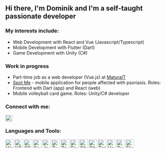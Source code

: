 ## Hi there, I'm Dominik and I'm a self-taught passionate developer

### My interests include: 
- Web Development with React and Vue (Javascript/Typescript)
- Mobile Development with Flutter (Dart)
- Game Development with Unity (C#)

### Work in progress
- Part-time job as a web developer (Vue.js) at  [MaturaIT](https://www.maturait.pl/)
- [Spot Me](https://www.linkedin.com/company/spot-me/) - mobile application for people affected with psoriasis. Roles: Frontend with Dart (app) and React (web)
- Mobile volleyball card game. Roles: Unity/C# developer

### Connect with me:

[<img align="left" alt="Dominik | LinkedIn" width="22px" src="https://cdn.jsdelivr.net/npm/simple-icons@v3/icons/linkedin.svg" />][linkedin]

<br />

### Languages and Tools:

<img align="left" alt="Visual Studio Code" width="26px" src="https://cdn.jsdelivr.net/npm/simple-icons@v5/icons/visualstudiocode.svg" />
<img align="left" alt="HTML5" width="26px" src="https://cdn.jsdelivr.net/npm/simple-icons@v5/icons/html5.svg" />
<img align="left" alt="CSS3" width="26px" src="https://cdn.jsdelivr.net/npm/simple-icons@v5/icons/css3.svg" />
<img align="left" alt="Sass" width="26px" src="https://cdn.jsdelivr.net/npm/simple-icons@v5/icons/sass.svg" />
<img align="left" alt="JavaScript" width="26px" src="https://cdn.jsdelivr.net/npm/simple-icons@v5/icons/javascript.svg" />
<img align="left" alt="TypeScript" width="26px" src="https://cdn.jsdelivr.net/npm/simple-icons@v5/icons/typescript.svg" />
<img align="left" alt="React" width="26px" src="https://cdn.jsdelivr.net/npm/simple-icons@v5/icons/react.svg" />
<img align="left" alt="Deno" width="26px" src="https://cdn.jsdelivr.net/npm/simple-icons@v5/icons/deno.svg" />
<img align="left" alt="Git" width="26px" src="https://cdn.jsdelivr.net/npm/simple-icons@v5/icons/git.svg" />
<img align="left" alt="GitHub" width="26px" src="https://cdn.jsdelivr.net/npm/simple-icons@v5/icons/github.svg" />
<img align="left" alt="Terminal" width="26px" src="https://cdn.jsdelivr.net/npm/simple-icons@v5/icons/windowsterminal.svg" />
<img align="left" alt="Unity" width="26px" src="https://cdn.jsdelivr.net/npm/simple-icons@v5/icons/unity.svg" />
<img align="left" alt="Cypress" width="26px" src="https://cdn.jsdelivr.net/npm/simple-icons@v5/icons/cypress.svg" />
<img align="left" alt="Flutter" width="26px" src="https://cdn.jsdelivr.net/npm/simple-icons@v5/icons/flutter.svg" />


<br />
<br />

[linkedin]: https://www.linkedin.com/in/dominik-lasinski/
